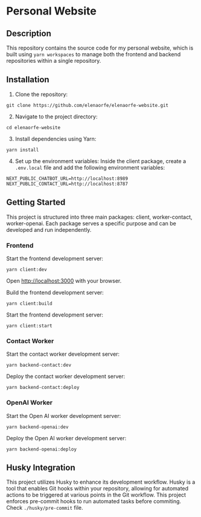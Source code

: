 # Personal Website

## Description

This repository contains the source code for my personal website, which is built using `yarn workspaces` to manage both the frontend and backend repositories within a single repository.

## Installation

1. Clone the repository:

```
git clone https://github.com/elenaorfe/elenaorfe-website.git
```

2. Navigate to the project directory:

```
cd elenaorfe-website
```

3. Install dependencies using Yarn:

```
yarn install
```

4. Set up the environment variables:
   Inside the client package, create a `.env.local` file and add the following environment variables:

```
NEXT_PUBLIC_CHATBOT_URL=http://localhost:8989
NEXT_PUBLIC_CONTACT_URL=http://localhost:8787
```

## Getting Started

This project is structured into three main packages: client, worker-contact, worker-openai. Each package serves a specific purpose and can be developed and run independently.

### Frontend

Start the frontend development server:

```
yarn client:dev
```

Open [http://localhost:3000](http://localhost:3000) with your browser.

Build the frontend development server:

```
yarn client:build
```

Start the frontend development server:

```
yarn client:start
```

### Contact Worker

Start the contact worker development server:

```
yarn backend-contact:dev
```

Deploy the contact worker development server:

```
yarn backend-contact:deploy
```

### OpenAI Worker

Start the Open AI worker development server:

```
yarn backend-openai:dev
```

Deploy the Open AI worker development server:

```
yarn backend-openai:deploy
```

## Husky Integration

This project utilizes Husky to enhance its development workflow. Husky is a tool that enables Git hooks within your repository, allowing for automated actions to be triggered at various points in the Git workflow. This project enforces pre-commit hooks to run automated tasks before commiting. Check `./husky/pre-commit` file.

